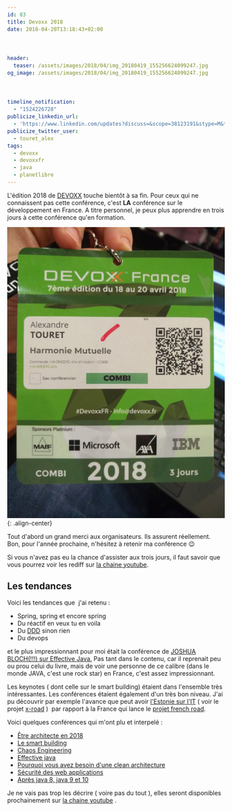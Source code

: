 ```yaml
---
id: 83
title: Devoxx 2018
date: 2018-04-20T13:18:43+02:00



header:
  teaser: /assets/images/2018/04/img_20180419_155256624099247.jpg
og_image: /assets/images/2018/04/img_20180419_155256624099247.jpg



timeline_notification:
  - "1524226728"
publicize_linkedin_url:
  - 'https://www.linkedin.com/updates?discuss=&scope=38123191&stype=M&topic=6393070267714846720&type=U&a=GMXe'
publicize_twitter_user:
  - touret_alex
tags:
  - devoxx
  - devoxxfr
  - java
  - planetlibre
---
```

L'édition 2018 de [DEVOXX](http://www.devoxx.fr/) touche bientôt à sa fin. Pour ceux qui ne connaissent pas cette conférence, c'est **LA** conférence sur le développement en France. A titre personnel, je peux plus apprendre en trois jours à cette conférence qu'en formation.


![devoxx](/assets/images/2018/04/img_20180419_155256624099247.jpg){: .align-center}


Tout d'abord un grand merci aux organisateurs. Ils assurent réellement. Bon, pour l'année prochaine, n'hésitez à retenir ma conférence 😉

Si vous n'avez pas eu la chance d'assister aux trois jours, il faut savoir que vous pourrez voir les rediff sur [la chaine youtube](https://www.youtube.com/channel/UCsVPQfo5RZErDL41LoWvk0A).

## Les tendances

Voici les tendances que  j'ai retenu :

  * Spring, spring et encore spring
  * Du réactif en veux tu en voila
  * Du [DDD](https://blog.octo.com/domain-driven-design-des-armes-pour-affronter-la-complexite/) sinon rien
  * Du devops

et le plus impressionnant pour moi était la conférence de [JOSHUA BLOCH(!!!) sur Effective Java.](https://g.co/kgs/5RKDhS) Pas tant dans le contenu, car il reprenait peu ou prou celui du livre, mais de voir une personne de ce calibre (dans le monde JAVA, c'est une rock star) en France, c'est assez impressionnant.

Les keynotes ( dont celle sur le smart building) étaient dans l'ensemble très intéressantes. Les conférences étaient également d'un très bon niveau. J'ai pu découvrir par exemple l'avance que peut avoir [l'Estonie sur l'IT](https://e-resident.gov.ee/) ( voir le projet [x-road](https://e-estonia.com/solutions/interoperability-services/x-road/) )  par rapport à la France qui lance le [projet french road](http://www.french-road.fr/).

Voici quelques conférences qui m'ont plu et interpelé :

  * [Être architecte en 2018](https://cfp.devoxx.fr/2018/talk/UTJ-8549/Etre_architecte_logiciel_en_2018)
  * [Le smart building](https://cfp.devoxx.fr/2018/talk/XDA-2796/Le_Smart_Building_:_par_ou_commencer_%3F)
  * [Chaos Engineering](https://cfp.devoxx.fr/2018/talk/IQJ-6767/Chaos_Engineering,_principes_et_mise_en_application)
  * [Effective java](https://cfp.devoxx.fr/2018/talk/TXO-1273/Effective_Java,_Third_Edition:_Keepin'_it_Effective) 
  * [Pourquoi vous avez besoin d'une clean architecture](https://cfp.devoxx.fr/2018/talk/PTA-9920/Pourquoi_vous_avez_besoin_d'une_Clean_Architecture)
  * [Sécurité des web applications](https://cfp.devoxx.fr/2018/talk/DKA-0580/Securite_des_applications_Web_:_les_bons_reflexes_a_avoir)
  * [Après java 8, java 9 et 10](https://cfp.devoxx.fr/2018/talk/PCF-2127/Apres_Java_8,_Java_9_et_10)

Je ne vais pas trop les décrire ( voire pas du tout ), elles seront disponibles prochainement sur [la chaine youtube](https://www.youtube.com/channel/UCsVPQfo5RZErDL41LoWvk0A) .